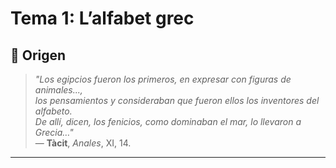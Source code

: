 # Tema 1: L’alfabet grec

## 📜 Origen

> *"Los egipcios fueron los primeros, en expresar con figuras de animales...,  
los pensamientos y consideraban que fueron ellos los inventores del alfabeto.  
De allí, dicen, los fenicios, como dominaban el mar, lo llevaron a Grecia…"*  
> — **Tàcit**, *Anales*, XI, 14.

---




